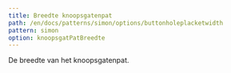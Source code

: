 ```yaml
---
title: Breedte knoopsgatenpat
path: /en/docs/patterns/simon/options/buttonholeplacketwidth
pattern: simon
option: knoopsgatPatBreedte
---
```


De breedte van het knoopsgatenpat.